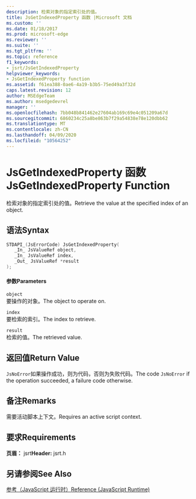 ```yaml
---
description: 检索对象的指定索引处的值。
title: JsGetIndexedProperty 函数 |Microsoft 文档
ms.custom: ''
ms.date: 01/18/2017
ms.prod: microsoft-edge
ms.reviewer: ''
ms.suite: ''
ms.tgt_pltfrm: ''
ms.topic: reference
f1_keywords:
- jsrt/JsGetIndexedProperty
helpviewer_keywords:
- JsGetIndexedProperty function
ms.assetid: f61ea388-0ae6-4a19-b3b5-75ed49a3f32d
caps.latest.revision: 12
author: MSEdgeTeam
ms.author: msedgedevrel
manager: ''
ms.openlocfilehash: 7bb048b841462e27604ab169c69e4c051209a67d
ms.sourcegitcommit: 6860234c25a8be863b7f29a54838e78e120dbb62
ms.translationtype: MT
ms.contentlocale: zh-CN
ms.lasthandoff: 04/09/2020
ms.locfileid: "10564252"
---
```

# <span data-ttu-id="fb982-103">JsGetIndexedProperty 函数</span><span class="sxs-lookup"><span data-stu-id="fb982-103">JsGetIndexedProperty Function</span></span>
<span data-ttu-id="fb982-104">检索对象的指定索引处的值。</span><span class="sxs-lookup"><span data-stu-id="fb982-104">Retrieve the value at the specified index of an object.</span></span>  
  
## <span data-ttu-id="fb982-105">语法</span><span class="sxs-lookup"><span data-stu-id="fb982-105">Syntax</span></span>  
  
```cpp  
STDAPI_(JsErrorCode) JsGetIndexedProperty(  
   _In_ JsValueRef object,  
   _In_ JsValueRef index,  
   _Out_ JsValueRef *result  
);  
```  
  
#### <span data-ttu-id="fb982-106">参数</span><span class="sxs-lookup"><span data-stu-id="fb982-106">Parameters</span></span>  
 `object`  
 <span data-ttu-id="fb982-107">要操作的对象。</span><span class="sxs-lookup"><span data-stu-id="fb982-107">The object to operate on.</span></span>  
  
 `index`  
 <span data-ttu-id="fb982-108">要检索的索引。</span><span class="sxs-lookup"><span data-stu-id="fb982-108">The index to retrieve.</span></span>  
  
 `result`  
 <span data-ttu-id="fb982-109">检索的值。</span><span class="sxs-lookup"><span data-stu-id="fb982-109">The retrieved value.</span></span>  
  
## <span data-ttu-id="fb982-110">返回值</span><span class="sxs-lookup"><span data-stu-id="fb982-110">Return Value</span></span>  
 <span data-ttu-id="fb982-111">`JsNoError`如果操作成功，则为代码，否则为失败代码。</span><span class="sxs-lookup"><span data-stu-id="fb982-111">The code `JsNoError` if the operation succeeded, a failure code otherwise.</span></span>  
  
## <span data-ttu-id="fb982-112">备注</span><span class="sxs-lookup"><span data-stu-id="fb982-112">Remarks</span></span>  
 <span data-ttu-id="fb982-113">需要活动脚本上下文。</span><span class="sxs-lookup"><span data-stu-id="fb982-113">Requires an active script context.</span></span>  
  
## <span data-ttu-id="fb982-114">要求</span><span class="sxs-lookup"><span data-stu-id="fb982-114">Requirements</span></span>  
 <span data-ttu-id="fb982-115">**页眉：** jsrt</span><span class="sxs-lookup"><span data-stu-id="fb982-115">**Header:** jsrt.h</span></span>  
  
## <span data-ttu-id="fb982-116">另请参阅</span><span class="sxs-lookup"><span data-stu-id="fb982-116">See Also</span></span>  
 [<span data-ttu-id="fb982-117">参考（JavaScript 运行时）</span><span class="sxs-lookup"><span data-stu-id="fb982-117">Reference (JavaScript Runtime)</span></span>](../chakra-hosting/reference-javascript-runtime.md)
